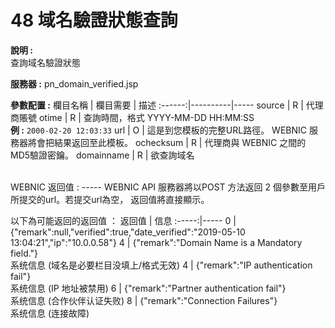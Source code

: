 # 48 域名驗證狀態查詢

**說明 :** <br>
查詢域名驗證狀態

**服務器 :**  pn_domain_verified.jsp

**參數配置 :**
欄目名稱 | 欄目需要 | 描述
:------:|----------|-----
source | R | 代理商賬號
otime | R | 查詢時間，格式 YYYY-MM-DD HH:MM:SS <br> **例 :** `2000-02-20 12:03:33`
url | O | 這是到您模板的完整URL路徑。 WEBNIC 服務器將會把結果返回至此模板。
ochecksum | R | 代理商與 WEBNIC 之間的 MD5驗證密鑰。
domainname | R | 欲查詢域名



<br> 
WEBNIC 返回值 :
-----
WEBNIC API 服務器將以POST 方法返回 2 個參數至用戶所提交的url。若提交url為空， 返回值將直接顯示。

以下為可能返回的返回值 ：
返回值 | 信息
:-----:|-----
0 |{"remark":null,"verified":true,"date_verified":"2019-05-10 13:04:21","ip":"10.0.0.58"}
4 | {"remark":"Domain Name is a Mandatory field."} <br> 系统信息 (域名是必要栏目没填上/格式无效)
4 | {"remark":"IP authentication fail"} <br> 系统信息 (IP 地址被禁用)
6 | {"remark":"Partner authentication fail"} <br> 系统信息 (合作伙伴认证失败)
8 | {"remark":"Connection Failures"} <br> 系统信息 (连接故障)
